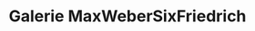 ---
title: "Galerie MaxWeberSixFriedrich"
url: /muenchen/galerie-maxwebersixfriedrich/
shop: Kunst
---